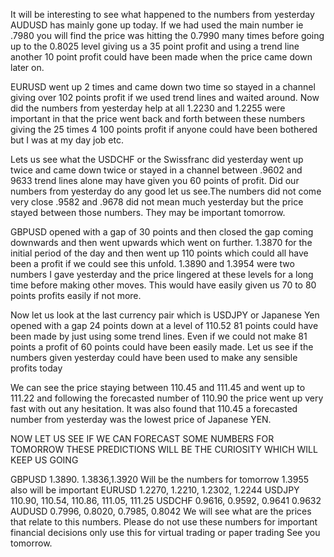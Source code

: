 It will be interesting to see what happened to the numbers from yesterday AUDUSD has mainly gone up today.
If we had used the main number ie .7980 you will find the price was hitting the 0.7990 many times before going up to the 
0.8025 level giving us a 35 point profit and using a trend line another 10 point profit could have been made when the price came down later on.

EURUSD went up 2 times and came down two time so stayed in a channel giving over 102 points profit if we used trend lines and waited around.
Now did the numbers from yesterday help at all 1.2230 and 1.2255 were important in that the price went back and forth between these numbers 
giving the 25 times 4 100 points profit if anyone could have been bothered but I was at my day job etc.

Lets us see what the USDCHF or the Swissfranc did yesterday went up twice and came down twice or stayed in a channel
between .9602 and 9633 trend lines alone may have given you 60 points of profit. Did our numbers 
from yesterday do any good let us see.The numbers did not come very close .9582 and .9678 did not mean much yesterday but the price stayed between those numbers.
They may be important tomorrow.

GBPUSD opened with a gap of 30 points and then closed the gap coming downwards and then went upwards which went on further.
1.3870 for the initial period of the day and then went up 110 points which could all have been a profit if we could see this unfold.
1.3890 and 1.3954 were two numbers I gave yesterday and the price lingered at these levels for a long time before making other moves.
This would have easily given us 70 to 80 points profits easily if not more.

Now let us look at the last currency pair which is  USDJPY or Japanese Yen opened with a gap 24 points down at a level of 110.52
81 points could have been made by just using some trend lines. Even if we could not make 81 points 
a profit of 60 points could have been easily made.
Let us see if the numbers given yesterday could have been used to make any sensible profits  today

We can see the price staying between 110.45 and 111.45 and went up to 111.22 and following the forecasted number of 110.90
the price went up very fast with out any hesitation. It was also found that 110.45 a forecasted number from yesterday was 
the lowest price of Japanese YEN.

NOW LET US SEE IF WE CAN FORECAST SOME NUMBERS FOR TOMORROW THESE PREDICTIONS WILL BE THE CURIOSITY WHICH WILL KEEP US GOING

GBPUSD
1.3890. 1.3836,1.3920 Will be the numbers for tomorrow 1.3955 also will be important
EURUSD
1.2270, 1.2210, 1.2302, 1.2244
USDJPY
110.90, 110.54, 110.86, 111.05, 111.25
USDCHF
0.9616, 0.9592, 0.9641 0.9632
AUDUSD 
0.7996, 0.8020, 0.7985, 0.8042
We will see what are the prices that relate to this numbers. 
Please do not use these numbers for important financial decisions only use this for virtual trading or paper trading
See you tomorrow.
